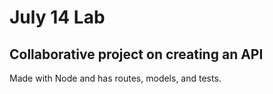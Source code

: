 # July 14 Lab
## Collaborative project on creating an API

Made with Node and has routes, models, and tests.
